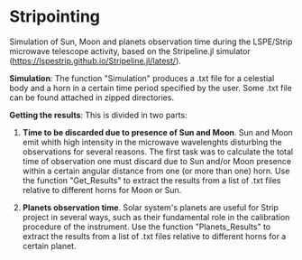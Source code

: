# Stripointing
Simulation of Sun, Moon and planets observation time during the LSPE/Strip microwave telescope activity, based on the Stripeline.jl simulator (https://lspestrip.github.io/Stripeline.jl/latest/).

**Simulation**:
The function "Simulation" produces a .txt file for a celestial body and a horn in a certain time period specified by the user.
Some .txt file can be found attached in zipped directories.

**Getting the results**:
This is divided in two parts:
1) **Time to be discarded due to presence of Sun and Moon**. Sun and Moon emit whith high intensity in the microwave wavelenghts disturbing the observations for several reasons. The first task was to calculate the total time of observation one must discard due to Sun and/or Moon presence within a certain angular distance from one (or more than one) horn.
Use the function "Get_Results" to extract the results from a list of .txt files relative to different horns for Moon or Sun. 

2) **Planets observation time**. Solar system's planets are useful for Strip project in several ways, such as their fundamental role in the calibration procedure of the instrument. Use the function "Planets_Results" to extract the results from a list of .txt files relative to different horns for a certain planet.
